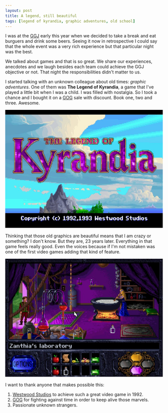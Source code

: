```yaml
---
layout: post
title: A legend, still beautiful
tags: [legend of kyrandia, graphic adventures, old school]
---
```


<p>I was at the <a href="http://globalgamejam.org">GGJ</a> early this year when we decided to take a break and eat burguers and drink some beers. Seeing it now in retrospective I could say that the whole event was a very rich experience but that particular night was the best.</p>
<p>We talked about games and that is so great. We share our experiences, anecdotes and we laugh besides each team could achieve the GGJ objective or not. That night the responsibilities didn't matter to us.</p>
<p>I started talking with an unknown colleague about old times: <em>graphic adventures</em>. One of them was <strong>The Legend of Kyrandia</strong>, a game that I've played a little bit when I was a child. I was filled with nostalgia. So I took a chance and I bought it on a <a href="http://www.gog.com">GOG</a> sale with discount. Book one, two and three. Awesome.</p>
<p><img src="/public/img/a-legend-still-beautiful/the-legend-of-kyrandia-title.jpg" alt="The Legend of Kyrandia title"></p>
<p>Thinking that those old graphics are beautiful means that I am crazy or something? I don't know. But they are, 23 years later. Everything in that game feels really good. Even the voices because if I'm not mistaken was one of the first video games adding that kind of feature.</p>
<p><img src="/public/img/a-legend-still-beautiful/the-legend-of-kyrandia-zanthia.jpg" alt="Zanthia's laboratory"></p>
<p>I want to thank anyone that makes possible this:</p>
<ol>
  <li><a href="http://en.wikipedia.org/wiki/Westwood_Studios">Westwood Studios</a> to achieve such a great video game in 1992.</li>
  <li><a href="http://www.gog.com">GOG</a> for fighting against time in order to keep alive those marvels.</li>
  <li>Passionate unknown strangers.</li>
</ol>
